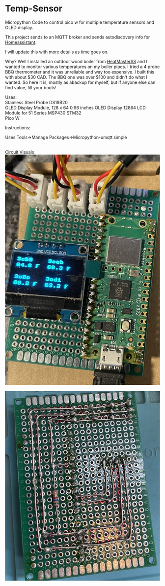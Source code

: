 # Temp-Sensor
Micropython Code to control pico w for multiple temperature sensors and OLED display.

This project sends to an MQTT broker and sends autodiscovery info for <a href="https://www.home-assistant.io/" target="_new">Homeassistant</a>.

I will update this with more details as time goes on.

Why?  Well I installed an outdoor wood boiler from <a href="https://heatmasterss.com/" target="_new">HeatMasterSS</a> and I wanted to monitor various temperatures on my boiler pipes.
I tried a 4 probe BBQ thermometer and it was unreliable and way too expensive.  I built this with about $30 CAD.  The BBQ one was over $100 and didn't do what I wanted.
So here it is, mostly as abackup for myself, but if anyone else can find value, fill your boots!

Uses: <BR>
Stainless Steel Probe DS18B20<BR>
OLED Display Module, 128 x 64 0.96 inches OLED Display 12864 LCD Module for 51 Series MSP430 STM32<BR>
Pico W

Instructions:

Uses Tools->Manage Packages->Micropython-umqtt.simple

<BR>
Circuit Visuals<BR>
<img src="/images/front.png"><BR><BR>
<img src="/images/back.png"><BR>
